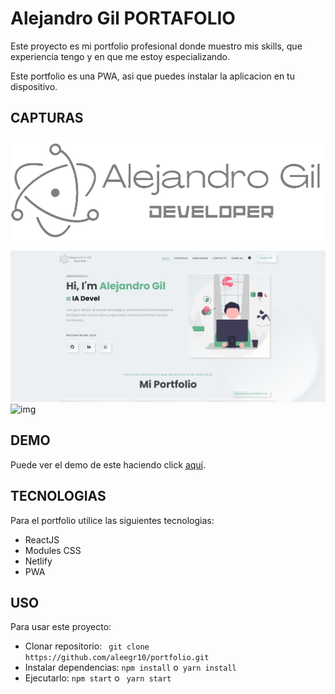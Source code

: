 # **Alejandro Gil PORTAFOLIO**

Este proyecto es mi portfolio profesional donde muestro mis skills, que experiencia tengo y en que me estoy especializando.

Este portfolio es una PWA, asi que puedes instalar la aplicacion en tu dispositivo.

## **CAPTURAS**

![img](src/assets/logo_fondo_blanco_4.png)

![img](src/assets/portfolio/portfolioWhite.png)
![img](src/assets/portfolio/portafolioBlack.png)

## **DEMO**

Puede ver el demo de este haciendo click [aquí](https://alejandrogil.netlify.app/).

## **TECNOLOGIAS**

Para el portfolio utilice las siguientes tecnologias:

- ReactJS
- Modules CSS
- Netlify
- PWA

## **USO**

Para usar este proyecto:

- Clonar repositorio: ` git clone https://github.com/aleegr10/portfolio.git`
- Instalar dependencias: `npm install` o` yarn install`
- Ejecutarlo: `npm start` o ` yarn start`
